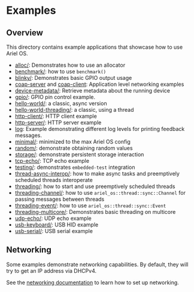 # Examples

## Overview

This directory contains example applications that showcase how to use Ariel OS.

- [alloc/](./alloc): Demonstrates how to use an allocator
- [benchmark/](./benchmark): how to use `benchmark()`
- [blinky/](./blinky): Demonstrates basic GPIO output usage
- [coap-server](./coap-server) and [coap-client](./coap-client): Application level networking examples
- [device-metadata/](./device-metadata): Retrieve metadata about the running device
- [gpio/](./gpio): GPIO pin control example.
- [hello-world/](./hello-world): a classic, async version
- [hello-world-threading/](./hello-world-threading): a classic, using a thread
- [http-client/](./http-client): HTTP client example
- [http-server/](./http-server): HTTP server example
- [log](./log): Example demonstrating different log levels for printing feedback messages.
- [minimal/](./minimal): minimized to the max Ariel OS config
- [random/](./random): demonstrate obtaining random values
- [storage/](./storage): demonstrate persistent storage interaction
- [tcp-echo/](./tcp-echo): TCP echo example
- [testing/](./testing): demonstrates `embedded-test` integration
- [thread-async-interop/](./thread-async-interop): how to make async tasks and preemptively scheduled threads interoperate
- [threading/](./threading): how to start and use preemptively scheduled threads
- [threading-channel/](./threading-channel): how to use `ariel_os::thread::sync::Channel` for passing messages between threads
- [threading-event/](./threading-event): how to use `ariel_os::thread::sync::Event`
- [threading-multicore/](./threading-multicore): Demonstrates basic threading on multicore
- [udp-echo/](./udp-echo): UDP echo example
- [usb-keyboard/](./usb-keyboard): USB HID example
- [usb-serial/](./usb-serial): USB serial example

## Networking

Some examples demonstrate networking capabilities. By default, they will try to
get an IP address via DHCPv4.

See the [networking documentation][book-networking] to learn how to set up networking.

[book-networking]: https://ariel-os.github.io/ariel-os/dev/docs/book/networking.html
